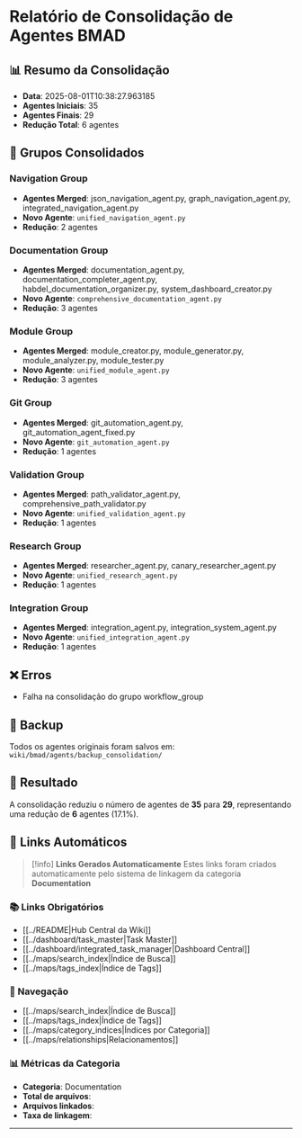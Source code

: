 # Relatório de Consolidação de Agentes BMAD

## 📊 Resumo da Consolidação

- **Data**: 2025-08-01T10:38:27.963185
- **Agentes Iniciais**: 35
- **Agentes Finais**: 29
- **Redução Total**: 6 agentes

## 🔄 Grupos Consolidados

### Navigation Group

- **Agentes Merged**: json_navigation_agent.py, graph_navigation_agent.py, integrated_navigation_agent.py
- **Novo Agente**: `unified_navigation_agent.py`
- **Redução**: 2 agentes

### Documentation Group

- **Agentes Merged**: documentation_agent.py, documentation_completer_agent.py, habdel_documentation_organizer.py, system_dashboard_creator.py
- **Novo Agente**: `comprehensive_documentation_agent.py`
- **Redução**: 3 agentes

### Module Group

- **Agentes Merged**: module_creator.py, module_generator.py, module_analyzer.py, module_tester.py
- **Novo Agente**: `unified_module_agent.py`
- **Redução**: 3 agentes

### Git Group

- **Agentes Merged**: git_automation_agent.py, git_automation_agent_fixed.py
- **Novo Agente**: `git_automation_agent.py`
- **Redução**: 1 agentes

### Validation Group

- **Agentes Merged**: path_validator_agent.py, comprehensive_path_validator.py
- **Novo Agente**: `unified_validation_agent.py`
- **Redução**: 1 agentes

### Research Group

- **Agentes Merged**: researcher_agent.py, canary_researcher_agent.py
- **Novo Agente**: `unified_research_agent.py`
- **Redução**: 1 agentes

### Integration Group

- **Agentes Merged**: integration_agent.py, integration_system_agent.py
- **Novo Agente**: `unified_integration_agent.py`
- **Redução**: 1 agentes

## ❌ Erros

- Falha na consolidação do grupo workflow_group

## 📁 Backup

Todos os agentes originais foram salvos em: `wiki/bmad/agents/backup_consolidation/`

## 🎯 Resultado

A consolidação reduziu o número de agentes de **35** para **29**, 
representando uma redução de **6** agentes (17.1%).

## 🔗 **Links Automáticos**

> [!info] **Links Gerados Automaticamente**
> Estes links foram criados automaticamente pelo sistema de linkagem da categoria **Documentation**

### **📚 Links Obrigatórios**
- [[../README|Hub Central da Wiki]]
- [[../dashboard/task_master|Task Master]]
- [[../dashboard/integrated_task_manager|Dashboard Central]]
- [[../maps/search_index|Índice de Busca]]
- [[../maps/tags_index|Índice de Tags]]

### **🧭 Navegação**
- [[../maps/search_index|Índice de Busca]]
- [[../maps/tags_index|Índice de Tags]]
- [[../maps/category_indices|Índices por Categoria]]
- [[../maps/relationships|Relacionamentos]]

### **📊 Métricas da Categoria**
- **Categoria**: Documentation
- **Total de arquivos**: <!-- Contador automático -->
- **Arquivos linkados**: <!-- Contador automático -->
- **Taxa de linkagem**: <!-- Percentual automático -->

---

